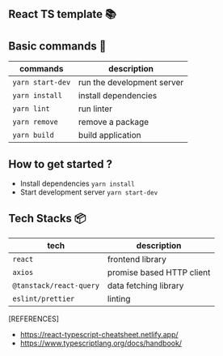## React TS template :books:

## Basic commands :wrench:

| commands         | description                |
| ---------------- | -------------------------- |
| `yarn start-dev` | run the development server |
| `yarn install`   | install dependencies       |
| `yarn lint`      | run linter                 |
| `yarn remove`    | remove a package           |
| `yarn build`     | build application          |


## How to get started ?
- Install dependencies `yarn install`
- Start development server `yarn start-dev`

## Tech Stacks :package:

| tech                    | description               |
| ----------------------- | ------------------------- |
| `react`                 | frontend library          |
| `axios`                 | promise based HTTP client |
| `@tanstack/react-query` | data fetching library     |
| `eslint/prettier`       | linting                   |


[REFERENCES]
- https://react-typescript-cheatsheet.netlify.app/
- https://www.typescriptlang.org/docs/handbook/

